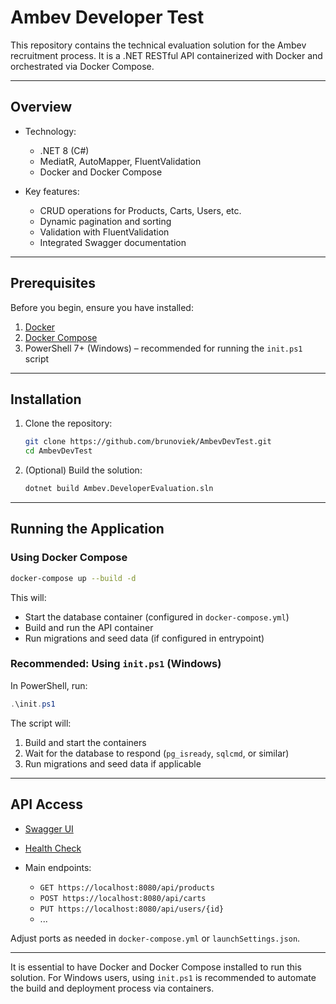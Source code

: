 # Ambev Developer Test

This repository contains the technical evaluation solution for the Ambev recruitment process. It is a .NET RESTful API containerized with Docker and orchestrated via Docker Compose.

---

## Overview

* Technology:

  * .NET 8 (C#)
  * MediatR, AutoMapper, FluentValidation
  * Docker and Docker Compose

* Key features:

  * CRUD operations for Products, Carts, Users, etc.
  * Dynamic pagination and sorting
  * Validation with FluentValidation
  * Integrated Swagger documentation

---

## Prerequisites

Before you begin, ensure you have installed:

1. [Docker](https://docs.docker.com/get-docker/)
2. [Docker Compose](https://docs.docker.com/compose/install/)
3. PowerShell 7+ (Windows) – recommended for running the `init.ps1` script

---

## Installation

1. Clone the repository:

   ```bash
   git clone https://github.com/brunoviek/AmbevDevTest.git
   cd AmbevDevTest
   ```
2. (Optional) Build the solution:

   ```bash
   dotnet build Ambev.DeveloperEvaluation.sln
   ```

---

## Running the Application

### Using Docker Compose

```bash
docker-compose up --build -d
```

This will:

* Start the database container (configured in `docker-compose.yml`)
* Build and run the API container
* Run migrations and seed data (if configured in entrypoint)

### Recommended: Using `init.ps1` (Windows)

In PowerShell, run:

```powershell
.\init.ps1
```

The script will:

1. Build and start the containers
2. Wait for the database to respond (`pg_isready`, `sqlcmd`, or similar)
3. Run migrations and seed data if applicable

---

## API Access

* [Swagger UI](http://localhost:8080/swagger)
* [Health Check](http://localhost:8080/health)
* Main endpoints:

  * `GET https://localhost:8080/api/products`
  * `POST https://localhost:8080/api/carts`
  * `PUT https://localhost:8080/api/users/{id}`
  * ...

Adjust ports as needed in `docker-compose.yml` or `launchSettings.json`.

---

It is essential to have Docker and Docker Compose installed to run this solution. For Windows users, using `init.ps1` is recommended to automate the build and deployment process via containers.
